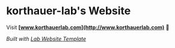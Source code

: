 
# korthauer-lab's Website

Visit **[www.korthauerlab.com](http://www.korthauerlab.com)** 🚀

_Built with [Lab Website Template](https://greene-lab.gitbook.io/lab-website-template-docs)_

